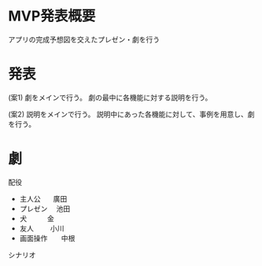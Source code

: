 # MVP発表概要
アプリの完成予想図を交えたプレゼン・劇を行う

# 発表
(案1)
劇をメインで行う。
劇の最中に各機能に対する説明を行う。

(案2)
説明をメインで行う。
説明中にあった各機能に対して、事例を用意し、劇を行う。

# 劇
配役
- 主人公   　廣田
- プレゼン 　池田
- 犬      　 金
- 友人     　小川
- 画面操作　　中根


シナリオ




